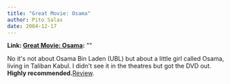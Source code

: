 ```yaml
---
title: "Great Movie: Osama"
author: Pito Salas
date: 2004-12-17
---
```


**Link: [Great Movie: Osama](None):** ""

No it's not about Osama Bin Laden (UBL) but about a little girl called Osama,
living in Taliban Kabul. I didn't see it in the theatres but got the DVD out.
**Highly
recommended.**[Review](<http://www.tiscali.co.uk/entertainment/film/reviews/osama.html>).


